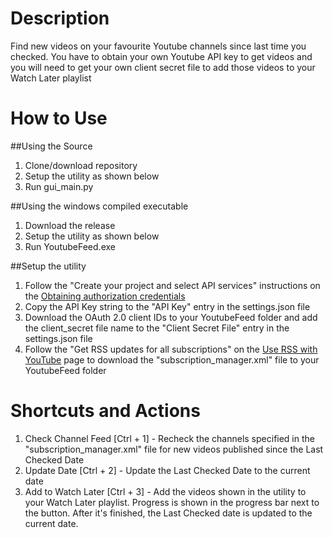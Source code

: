 # Description
Find new videos on your favourite Youtube channels since last time you checked.
You have to obtain your own Youtube API key to get videos and you will need to get your own client secret file to add those videos to your Watch Later playlist

# How to Use
##Using the Source
1. Clone/download repository  
2. Setup the utility as shown below  
3. Run gui_main.py  

##Using the windows compiled executable  
1. Download the release  
2. Setup the utility as shown below  
3. Run YoutubeFeed.exe  


##Setup the utility
1. Follow the "Create your project and select API services" instructions on the [Obtaining authorization credentials](https://developers.google.com/youtube/registering_an_application)  
2. Copy the API Key string to the "API Key" entry in the settings.json file
3. Download the OAuth 2.0 client IDs to your YoutubeFeed folder and add the client_secret file name to the "Client Secret File" entry in the settings.json file
4. Follow the "Get RSS updates for all subscriptions" on the [Use RSS with YouTube](https://support.google.com/youtube/answer/6224202?hl=en) page to download the "subscription_manager.xml" file to your YoutubeFeed folder

# Shortcuts and Actions
1. Check Channel Feed [Ctrl + 1] - Recheck the channels specified in the "subscription_manager.xml" file for new videos published since the Last Checked Date  
2. Update Date [Ctrl + 2] - Update the Last Checked Date to the current date  
3. Add to Watch Later [Ctrl + 3] - Add the videos shown in the utility to your Watch Later playlist. Progress is shown in the progress bar next to the button. After it's finished, the Last Checked date is updated to the current date.  
